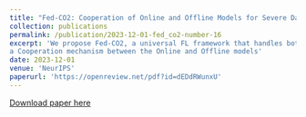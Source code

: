 ```yaml
---
title: "Fed-CO2: Cooperation of Online and Offline Models for Severe Data Heterogeneity in Federated Learning."
collection: publications
permalink: /publication/2023-12-01-fed_co2-number-16
excerpt: 'We propose Fed-CO2, a universal FL framework that handles both label distribution skew and feature skew within
a Cooperation mechanism between the Online and Offline models'
date: 2023-12-01
venue: 'NeurIPS'
paperurl: 'https://openreview.net/pdf?id=dEDdRWunxU'
---
```


[Download paper here](https://openreview.net/pdf?id=dEDdRWunxU)
